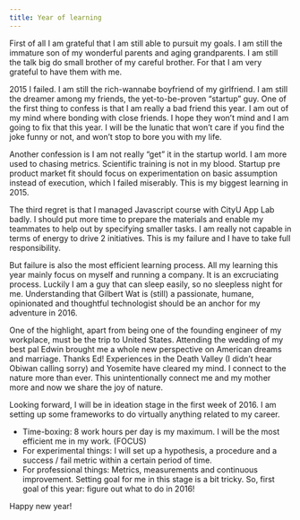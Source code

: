 ```yaml
---
title: Year of learning
---
```

First of all I am grateful that I am still able to pursuit my goals. I am still the immature son of my wonderful parents and aging grandparents. I am still the talk big do small brother of my careful brother. For that I am very grateful to have them with me.

2015 I failed. I am still the rich-wannabe boyfriend of my girlfriend. I am still the dreamer among my friends, the yet-to-be-proven “startup” guy. One of the first thing to confess is that I am really a bad friend this year. I am out of my mind where bonding with close friends. I hope they won’t mind and I am going to fix that this year. I will be the lunatic that won’t care if you find the joke funny or not, and won’t stop to bore you with my life.

Another confession is I am not really “get” it in the startup world. I am more used to chasing metrics. Scientific training is not in my blood. Startup pre product market fit should focus on experimentation on basic assumption instead of execution, which I failed miserably. This is my biggest learning in 2015.

The third regret is that I managed Javascript course with CityU App Lab badly. I should put more time to prepare the materials and enable my teammates to help out by specifying smaller tasks. I am really not capable in terms of energy to drive 2 initiatives. This is my failure and I have to take full responsibility.

But failure is also the most efficient learning process. All my learning this year mainly focus on myself and running a company. It is an excruciating process. Luckily I am a guy that can sleep easily, so no sleepless night for me. Understanding that Gilbert Wat is (still) a passionate, humane, opinionated and thoughtful technologist should be an anchor for my adventure in 2016.

One of the highlight, apart from being one of the founding engineer of my workplace, must be the trip to United States. Attending the wedding of my best pal Edwin brought me a whole new perspective on American dreams and marriage. Thanks Ed! Experiences in the Death Valley (I didn’t hear Obiwan calling sorry) and Yosemite have cleared my mind. I connect to the nature more than ever. This unintentionally connect me and my mother more and now we share the joy of nature.

Looking forward, I will be in ideation stage in the first week of 2016. I am setting up some frameworks to do virtually anything related to my career.

- Time-boxing: 8 work hours per day is my maximum. I will be the most efficient me in my work. (FOCUS)
- For experimental things: I will set up a hypothesis, a procedure and a success / fail metric within a certain period of time.
- For professional things: Metrics, measurements and continuous improvement.
Setting goal for me in this stage is a bit tricky. So, first goal of this year: figure out what to do in 2016!

Happy new year!
